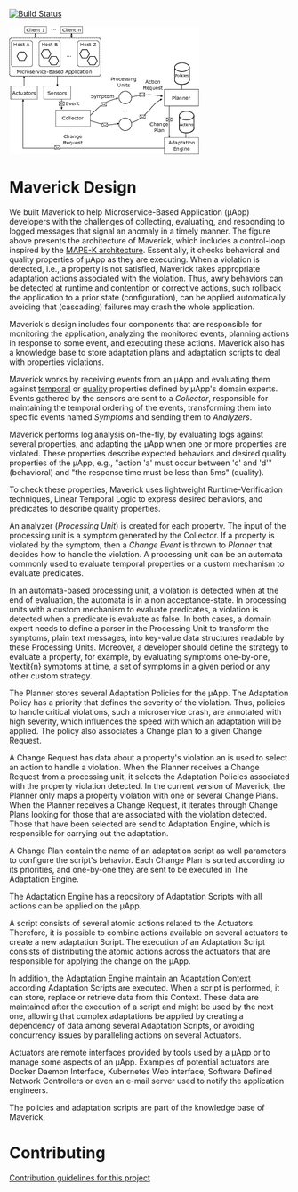 [![Build Status](https://travis-ci.org/adalrsjr1/maverick.svg?branch=master)](https://travis-ci.org/adalrsjr1/maverick)

![Maverick design overview. A microservice-based application  is formed by several microservices, represented by hexagons, distributed across several hosts.](maverick-arch.png)

# Maverick Design

We built Maverick to help Microservice-Based Application (μApp) developers with the challenges of collecting, evaluating, and responding to logged messages that signal an anomaly in a timely manner. 
The figure above presents the architecture of Maverick, which includes a control-loop inspired by the [MAPE-K architecture](http://www-03.ibm.com/autonomic/pdfs/AC%20Blueprint%20White%20Paper%20V7.pdf). Essentially, it checks behavioral 
and quality properties of μApp as they are executing. When a violation is detected, i.e., a property is not satisfied, Maverick takes appropriate adaptation actions associated with the violation. Thus, awry behaviors can be detected at runtime and contention or corrective actions, such rollback the application to a prior state (configuration), can be applied automatically avoiding that (cascading) failures may crash the whole application.

Maverick's design includes four  components that are responsible for monitoring the application, analyzing the monitored events, planning actions in response to some event, and executing these actions. Maverick also has a knowledge base to store adaptation plans and adaptation scripts to deal with properties violations.

Maverick works by receiving events from an μApp and evaluating them against [temporal](https://www.cs.cornell.edu/fbs/publications/RecSafeLive.pdf)  or [quality](https://en.wikipedia.org/wiki/ISO/IEC_9126) properties defined by μApp's domain experts. Events gathered by the sensors are sent to a *Collector*, responsible for maintaining the temporal ordering of the events, transforming them into specific events named *Symptoms* and sending them to *Analyzers*.

Maverick performs log analysis on-the-fly, by evaluating logs against several properties, and adapting the μApp when one or more properties are violated. These properties describe expected behaviors and desired quality properties of the μApp, e.g., "action 'a' must occur between 'c' and 'd'" (behavioral) and "the response time must be less than 5ms" (quality).

To check these properties, Maverick uses lightweight Runtime-Verification techniques, Linear Temporal Logic to express desired behaviors, and predicates to describe quality properties.

An analyzer  (*Processing Unit*) is created for each property. The input of the processing unit is a symptom generated by the Collector. If a property is violated by the symptom, then a *Change Event* is thrown to *Planner* that decides how to handle the violation. A processing unit can be an automata commonly used to evaluate temporal properties or a custom mechanism to evaluate predicates.

In an automata-based processing unit, a violation is detected when at the end of evaluation, the automata is in a non acceptance-state. In processing units with a custom mechanism to evaluate predicates, a violation is detected when a predicate is evaluate as false. In both cases, a domain expert needs to define a parser in the Processing Unit to transform the symptoms, plain text messages, into key-value data structures readable by these Processing Units. Moreover, a developer should define the strategy to evaluate a property, for example, by evaluating symptoms one-by-one, \textit{n} symptoms at time, a set of symptoms in a given period or any other custom strategy.

The Planner stores several Adaptation Policies for the μApp. The Adaptation Policy has a priority that defines the severity of the violation. Thus, policies to handle critical violations, such a microservice crash, are annotated with high severity, which influences the speed with which an adaptation will be applied. The policy also associates a Change plan to a given Change Request. 

A Change Request has data about a property's violation an is used to select an action to handle a violation. When the Planner receives a Change Request from a processing unit, it selects the Adaptation Policies associated with the property violation detected. In the current version of Maverick, the Planner only maps a property violation with one or several Change Plans. When the Planner receives a Change Request, it iterates through Change Plans looking for those that are associated with the violation detected. Those  that have been selected are send to Adaptation Engine, which is responsible for carrying out the adaptation.

A Change Plan contain the name of an adaptation script as well parameters to configure the script's behavior. Each Change Plan is sorted according to its priorities, and one-by-one they are sent to be executed in The Adaptation Engine. 

The Adaptation Engine has a repository of Adaptation Scripts with all actions can be applied on the μApp. 

A script consists of several atomic actions related to the Actuators. Therefore, it is possible to combine actions available on several actuators to create a new adaptation Script. The execution of an Adaptation Script consists of distributing the atomic actions across the actuators that are responsible for applying the change on the μApp.

In addition, the Adaptation Engine maintain an Adaptation Context according Adaptation Scripts are executed. When a script is performed, it can store, replace or retrieve data from this Context. These data are maintained after the execution of a script and might be used by the next one, allowing that complex adaptations be applied by creating a dependency of data among several Adaptation Scripts, or avoiding concurrency issues by paralleling actions on several Actuators.   

Actuators are remote interfaces provided by tools used by a μApp or to manage some aspects of an μApp. Examples of potential actuators are Docker Daemon Interface, Kubernetes Web interface, Software Defined Network Controllers or even an e-mail server used to notify the application engineers.

The policies and adaptation scripts are part of the knowledge base of Maverick.

# Contributing

[Contribution guidelines for this project](CONTRIBUTING.md)
